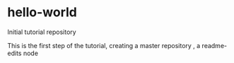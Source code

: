 # hello-world
Initial tutorial repository

This is the first step of the tutorial, creating a master repository , a readme-edits node
